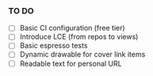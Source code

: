 ### TO DO

- [ ] Basic CI configuration (free tier)
- [ ] Introduce LCE (from repos to views)
- [ ] Basic espresso tests
- [ ] Dynamic drawable for cover link items
- [ ] Readable text for personal URL
